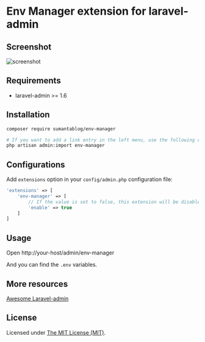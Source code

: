 # Env Manager extension for laravel-admin


## Screenshot

![screenshot](https://user-images.githubusercontent.com/2421068/47560963-7ea0a800-d94c-11e8-95d9-57c6fee1d9bb.png)

## Requirements

* laravel-admin >= 1.6

## Installation

```bash
composer require sumantablog/env-manager

# If you want to add a link entry in the left menu, use the following command to import
php artisan admin:import env-manager
```

## Configurations

Add `extensions` option in your `config/admin.php` configuration file:

```php
'extensions' => [
    'env-manager' => [
        // If the value is set to false, this extension will be disabled
        'enable' => true
    ]
]
```

## Usage

Open http://your-host/admin/env-manager

And you can find the `.env` variables.


## More resources

[Awesome Laravel-admin](https://github.com/sumantablog/awesome-laravel-admin)


## License

Licensed under [The MIT License (MIT)](LICENSE).


